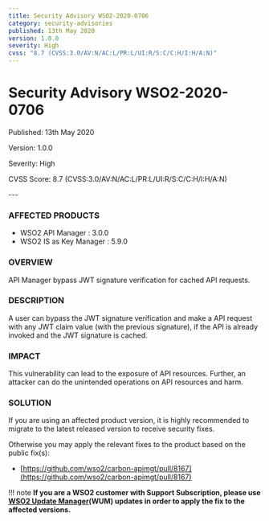 ```yaml
---
title: Security Advisory WSO2-2020-0706
category: security-advisories
published: 13th May 2020
version: 1.0.0
severity: High
cvss: "8.7 (CVSS:3.0/AV:N/AC:L/PR:L/UI:R/S:C/C:H/I:H/A:N)"
---
```


# Security Advisory WSO2-2020-0706

<p class="doc-info">Published: 13th May 2020</p>
<p class="doc-info">Version: 1.0.0</p>
<p class="doc-info">Severity: High</p>
<p class="doc-info">CVSS Score: 8.7 (CVSS:3.0/AV:N/AC:L/PR:L/UI:R/S:C/C:H/I:H/A:N)</p>
---

### AFFECTED PRODUCTS
* WSO2 API Manager : 3.0.0
* WSO2 IS as Key Manager : 5.9.0


### OVERVIEW
API Manager bypass JWT signature verification for cached API requests.


### DESCRIPTION
A user can bypass the JWT signature verification and make a API request with any JWT claim value (with the previous signature), if the API is already invoked and the JWT signature is cached.


### IMPACT
This vulnerability can lead to the exposure of API resources. Further, an attacker can do the unintended operations on API resources and harm.


### SOLUTION
If you are using an affected product version, it is highly recommended to migrate to the latest released version to receive security fixes.

Otherwise you may apply the relevant fixes to the product based on the public fix(s):

* [https://github.com/wso2/carbon-apimgt/pull/8167](https://github.com/wso2/carbon-apimgt/pull/8167)


!!! note
    **If you are a WSO2 customer with Support Subscription, please use [WSO2 Update Manager](https://wso2.com/updates/wum)(WUM) updates in order to apply the fix to the affected versions.**
